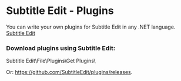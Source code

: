 Subtitle Edit - Plugins
=======

You can write your own plugins for Subtitle Edit in any .NET language.
[Subtitle Edit](https://github.com/SubtitleEdit/subtitleedit/releases)
### Download plugins using Subtitle Edit:

Subtitle Edit\File\Plugins\Get Plugins\

Or:
https://github.com/SubtitleEdit/plugins/releases.